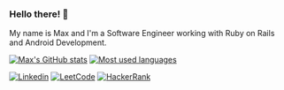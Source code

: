 ### Hello there! 👋
My name is Max and I'm a Software Engineer working with Ruby on Rails and Android Development.

[![Max's GitHub stats](https://github-readme-stats.vercel.app/api?username=maxmiliano&hide=contribs&count_private=true&include_all_commits=true&show_icons=true&theme=merko)](https://github.com/maxmiliano?tab=repositories)
[![Most used languages](https://github-readme-stats.vercel.app/api/top-langs/?username=maxmiliano&layout=compact&theme=merko)](https://github.com/maxmiliano?tab=repositories)

[![Linkedin](https://img.shields.io/badge/LinkedIn-0077B5?style=for-the-badge&logo=linkedin&logoColor=white)](https://www.linkedin.com/in/max-braga/)
[![LeetCode](https://img.shields.io/badge/-LeetCode-FFA116?style=for-the-badge&logo=LeetCode&logoColor=black)](https://leetcode.com/maxmiliano/)
[![HackerRank](https://img.shields.io/badge/-Hackerrank-2EC866?style=for-the-badge&logo=HackerRank&logoColor=white)](https://www.hackerrank.com/maxmiliano)
<!--
**maxmiliano/maxmiliano** is a ✨ _special_ ✨ repository because its `README.md` (this file) appears on your GitHub profile.

Here are some ideas to get you started:

- 🔭 I’m currently working on ...
- 🌱 I’m currently learning ...
- 👯 I’m looking to collaborate on ...
- 🤔 I’m looking for help with ...
- 💬 Ask me about ...
- 📫 How to reach me: ...
- 😄 Pronouns: ...
- ⚡ Fun fact: ...
-->
